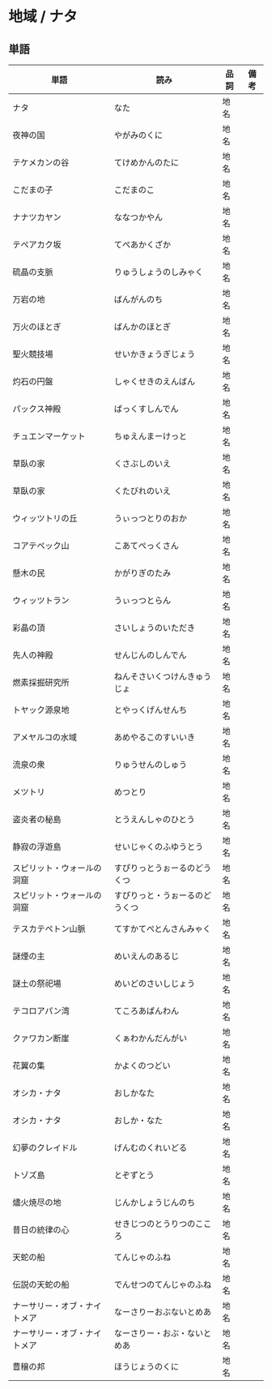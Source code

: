 # 地域 / ナタ

## 単語

|単語|読み|品詞|備考|
|---|---|---|---|
|ナタ|なた|地名||
|夜神の国|やがみのくに|地名||
|テケメカンの谷|てけめかんのたに|地名||
|こだまの子|こだまのこ|地名||
|ナナツカヤン|ななつかやん|地名||
|テペアカク坂|てぺあかくざか|地名||
|硫晶の支脈|りゅうしょうのしみゃく|地名||
|万岩の地|ばんがんのち|地名||
|万火のほとぎ|ばんかのほとぎ|地名||
|聖火競技場|せいかきょうぎじょう|地名||
|灼石の円盤|しゃくせきのえんばん|地名||
|パックス神殿|ぱっくすしんでん|地名||
|チュエンマーケット|ちゅえんまーけっと|地名||
|草臥の家|くさぶしのいえ|地名||
|草臥の家|くたびれのいえ|地名||
|ウィッツトリの丘|うぃっつとりのおか|地名||
|コアテペック山|こあてぺっくさん|地名||
|懸木の民|かがりぎのたみ|地名||
|ウィッツトラン|うぃっつとらん|地名||
|彩晶の頂|さいしょうのいただき|地名||
|先人の神殿|せんじんのしんでん|地名||
|燃素採掘研究所|ねんそさいくつけんきゅうじょ|地名||
|トヤック源泉地|とやっくげんせんち|地名||
|アメヤルコの水域|あめやるこのすいいき|地名||
|流泉の衆|りゅうせんのしゅう|地名||
|メツトリ|めつとり|地名||
|盗炎者の秘島|とうえんしゃのひとう|地名||
|静寂の浮遊島|せいじゃくのふゆうとう|地名||
|スピリット・ウォールの洞窟|すぴりっとうぉーるのどうくつ|地名||
|スピリット・ウォールの洞窟|すぴりっと・うぉーるのどうくつ|地名||
|テスカテペトン山脈|てすかてぺとんさんみゃく|地名||
|謎煙の主|めいえんのあるじ|地名||
|謎土の祭祀場|めいどのさいしじょう|地名||
|テコロアパン湾|てころあぱんわん|地名||
|クァワカン断崖|くぁわかんだんがい|地名||
|花翼の集|かよくのつどい|地名||
|オシカ・ナタ|おしかなた|地名||
|オシカ・ナタ|おしか・なた|地名||
|幻夢のクレイドル|げんむのくれいどる|地名||
|トゾズ島|とぞずとう|地名||
|燼火焼尽の地|じんかしょうじんのち|地名||
|昔日の統律の心|せきじつのとうりつのこころ|地名||
|天蛇の船|てんじゃのふね|地名||
|伝説の天蛇の船|でんせつのてんじゃのふね|地名||
|ナーサリー・オブ・ナイトメア|なーさりーおぶないとめあ|地名||
|ナーサリー・オブ・ナイトメア|なーさりー・おぶ・ないとめあ|地名||
|豊穣の邦|ほうじょうのくに|地名||
